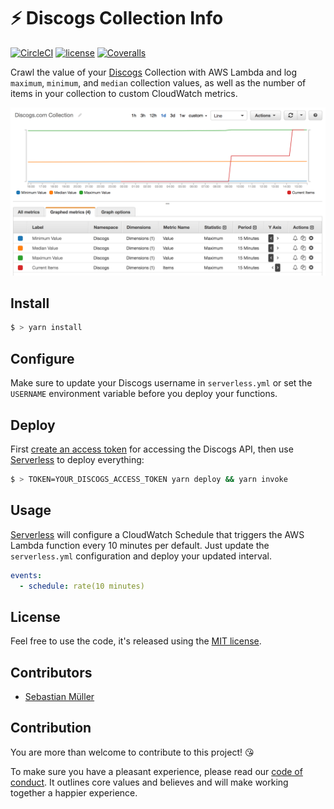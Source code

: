 # ⚡️ Discogs Collection Info

[![CircleCI](https://img.shields.io/circleci/project/github/sbstjn/discogs-collection.svg)](https://circleci.com/gh/sbstjn/discogs-collection)
[![license](https://img.shields.io/github/license/sbstjn/discogs-collection.svg)](https://github.com/sbstjn/discogs-collection/blob/master/LICENSE.md)
[![Coveralls](https://img.shields.io/coveralls/sbstjn/discogs-collection.svg)](https://coveralls.io/github/sbstjn/discogs-collection)

Crawl the value of your [Discogs](https://discogs.com) Collection with AWS Lambda and log `maximum`, `minimum`, and `median` collection values, as well as the number of items in your collection to custom CloudWatch metrics. 

![Discogs.com Collection Value](/cloudwatch.png)

## Install

```bash
$ > yarn install
```

## Configure

Make sure to update your Discogs username in `serverless.yml` or set the `USERNAME` environment variable before you deploy your functions.

## Deploy

First [create an access token](https://www.discogs.com/de/settings/developers) for accessing the Discogs API, then use [Serverless](https://serverless.com) to deploy everything:

```bash
$ > TOKEN=YOUR_DISCOGS_ACCESS_TOKEN yarn deploy && yarn invoke
```

## Usage

[Serverless](https://serverless.com) will configure a CloudWatch Schedule that triggers the AWS Lambda function every 10 minutes per default. Just update the `serverless.yml` configuration and deploy your updated interval.

```yaml
events:
  - schedule: rate(10 minutes)
```

## License

Feel free to use the code, it's released using the [MIT license](https://github.com/sbstjn/discogs-collection/blob/master/LICENSE.md).

## Contributors

- [Sebastian Müller](https://github.com/sbstjn)

## Contribution

You are more than welcome to contribute to this project! 😘

To make sure you have a pleasant experience, please read our [code of conduct](CODE_OF_CONDUCT.md). It outlines core values and believes and will make working together a happier experience.
